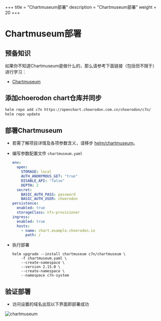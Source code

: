 +++
title = "Chartmuseum部署"
description = "Chartmuseum部署"
weight = 20
+++

# Chartmuseum部署

## 预备知识

如果你不知道Chartmuseum是做什么的，那么请参考下面链接（包括但不限于）进行学习：

- [Chartmuseum](https://github.com/helm/chartmuseum#chartmuseum)

## 添加choerodon chart仓库并同步

```bash
helm repo add c7n https://openchart.choerodon.com.cn/choerodon/c7n/
helm repo update
```

## 部署Chartmuseum

- 若需了解项目详情及各项参数含义，请移步 [helm/chartmuseum](https://github.com/helm/chartmuseum)。
- 编写参数配置文件 `chartmuseum.yaml`

    ```yaml
    env:
      open:
        STORAGE: local
        AUTH_ANONYMOUS_GET: "true"
        DISABLE_API: "false"
        DEPTH: 2
      secret:
        BASIC_AUTH_PASS: password
        BASIC_AUTH_USER: choerodon
    persistence:
      enabled: true
      storageClass: nfs-provisioner
    ingress:
      enabled: true
      hosts:
        - name: chart.example.choerodon.io
          path: /
    ```

- 执行部署
  
    ```shell
    helm upgrade --install chartmuseum c7n/chartmuseum \
        -f chartmuseum.yaml \
        --create-namespace \
        --version 2.15.0 \
        --create-namespace \
        --namespace c7n-system
    ```

## 验证部署

- 访问设置的域名出现以下界面即部署成功

 ![chartmuseum](/docs/installation-configuration/image/chartmuseum.png)